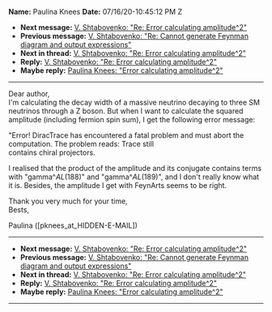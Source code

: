 **Name:** Paulina Knees
**Date:** 07/16/20-10:45:12 PM Z

  - **Next message:** [V. Shtabovenko: "Re: Error calculating
    amplitude^2"](1604.html)
  - **Previous message:** [V. Shtabovenko: "Re: Cannot generate Feynman
    diagram and output expressions"](1602.html)
  - **Next in thread:** [V. Shtabovenko: "Re: Error calculating
    amplitude^2"](1604.html)
  - **Reply:** [V. Shtabovenko: "Re: Error calculating
    amplitude^2"](1604.html)
  - **Maybe reply:** [Paulina Knees: "Error calculating
    amplitude^2"](1607.html)

-----

Dear author,  
I'm calculating the decay width of a massive neutrino decaying to three
SM neutrinos through a Z boson. But when I want to calculate the squared
amplitude (including fermion spin sum), I get the following error
message:  

"Error\! DiracTrace has encountered a fatal problem and must abort the
computation. The problem reads: Trace still  
contains chiral projectors.  

I realised that the product of the amplitude and its conjugate contains
terms with "gamma^$AL($188)" and "gamma^$AL($189)", and I don't really
know what it is. Besides, the amplitude I get with FeynArts seems to be
right.  

Thank you very much for your time,  
Bests,  

Paulina
([pknees_at_HIDDEN-E-MAIL])  

-----

  - **Next message:** [V. Shtabovenko: "Re: Error calculating
    amplitude^2"](1604.html)
  - **Previous message:** [V. Shtabovenko: "Re: Cannot generate Feynman
    diagram and output expressions"](1602.html)
  - **Next in thread:** [V. Shtabovenko: "Re: Error calculating
    amplitude^2"](1604.html)
  - **Reply:** [V. Shtabovenko: "Re: Error calculating
    amplitude^2"](1604.html)
  - **Maybe reply:** [Paulina Knees: "Error calculating
    amplitude^2"](1607.html)

-----

